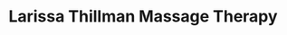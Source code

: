 ---
title: "Larissa Thillman Massage Therapy"
url: /waterloo/larissa-thillman-massage-therapy/
shop: Massage
---